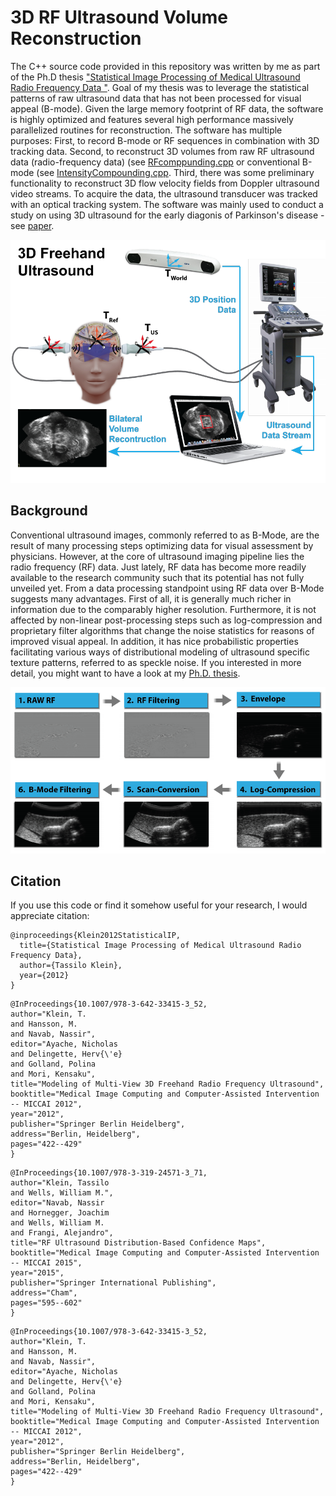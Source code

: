 # 3D RF Ultrasound Volume Reconstruction

The C++ source code provided in this repository was written by me as part of the Ph.D thesis ["Statistical Image Processing of Medical Ultrasound Radio Frequency Data "](https://mediatum.ub.tum.de/1100919). Goal of my thesis was to leverage the statistical patterns of raw ultrasound data that has not been processed for visual appeal (B-mode). Given the large memory footprint of RF data, the software is highly optimized and features several high performance massively parallelized  routines for reconstruction.
The software has multiple purposes: First, to record B-mode or RF sequences in combination with 3D tracking data. Second, to reconstruct 3D volumes from raw RF ultrasound data (radio-frequency data) (see [RFcomppunding.cpp](https://github.com/TJKlein/3D_RFUltrasound_Reconstruction/blob/master/RFCompounding.cpp) or conventional B-mode (see [IntensityCompounding.cpp](https://github.com/TJKlein/3D_RFUltrasound_Reconstruction/blob/master/IntensityCompounding.cpp). Third, there was some preliminary functionality to reconstruct 3D flow velocity fields from Doppler ultrasound video streams. 
To acquire the data, the ultrasound transducer was tracked with an optical tracking system. The software was mainly used to conduct a study on using 3D ultrasound for the early diagonis of Parkinson's disease - see [paper](https://www.sciencedirect.com/science/article/abs/pii/S0301562912004346).

![3D Ultrasound Freehand System](https://github.com/TJKlein/3D_RFUltrasound_Reconstruction/blob/master/3DUSFreehand.png)

  
## Background

Conventional ultrasound images, commonly referred to as B-Mode, are the result of many processing
steps optimizing data for visual assessment by physicians. However, at the core of ultrasound imaging pipeline lies the radio frequency (RF) data. Just lately, RF data has become more readily available to the research community such that its potential has not fully unveiled yet. From a data processing standpoint using RF data over B-Mode suggests many advantages. First of all, it is generally much richer in information due to the comparably higher resolution. Furthermore, it is not affected by non-linear post-processing steps such as log-compression and proprietary filter algorithms that change the noise statistics for reasons of improved visual appeal. In addition, it has nice probabilistic properties facilitating various ways of distributional modeling of ultrasound specific texture patterns, referred to as speckle noise. If you interested in more detail, you might want to have a look at my [Ph.D. thesis](https://mediatum.ub.tum.de/doc/1100919/1100919.pdf).

![RF to Bmode pipeline](https://github.com/TJKlein/3D_RFUltrasound_Reconstruction/blob/master/RFtoBmode.png)




## Citation
If you use this code or find it somehow useful for your research, I would appreciate citation:


```
@inproceedings{Klein2012StatisticalIP,
  title={Statistical Image Processing of Medical Ultrasound Radio Frequency Data},
  author={Tassilo Klein},
  year={2012}
}
```

```
@InProceedings{10.1007/978-3-642-33415-3_52,
author="Klein, T.
and Hansson, M.
and Navab, Nassir",
editor="Ayache, Nicholas
and Delingette, Herv{\'e}
and Golland, Polina
and Mori, Kensaku",
title="Modeling of Multi-View 3D Freehand Radio Frequency Ultrasound",
booktitle="Medical Image Computing and Computer-Assisted Intervention -- MICCAI 2012",
year="2012",
publisher="Springer Berlin Heidelberg",
address="Berlin, Heidelberg",
pages="422--429"
}
```

```
@InProceedings{10.1007/978-3-319-24571-3_71,
author="Klein, Tassilo
and Wells, William M.",
editor="Navab, Nassir
and Hornegger, Joachim
and Wells, William M.
and Frangi, Alejandro",
title="RF Ultrasound Distribution-Based Confidence Maps",
booktitle="Medical Image Computing and Computer-Assisted Intervention -- MICCAI 2015",
year="2015",
publisher="Springer International Publishing",
address="Cham",
pages="595--602"
}
```

```
@InProceedings{10.1007/978-3-642-33415-3_52,
author="Klein, T.
and Hansson, M.
and Navab, Nassir",
editor="Ayache, Nicholas
and Delingette, Herv{\'e}
and Golland, Polina
and Mori, Kensaku",
title="Modeling of Multi-View 3D Freehand Radio Frequency Ultrasound",
booktitle="Medical Image Computing and Computer-Assisted Intervention -- MICCAI 2012",
year="2012",
publisher="Springer Berlin Heidelberg",
address="Berlin, Heidelberg",
pages="422--429"
}
```
